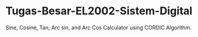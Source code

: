 # Tugas-Besar-EL2002-Sistem-Digital
Sine, Cosine, Tan, Arc sin, and Arc Cos Calculator using CORDIC Algorithm. 

